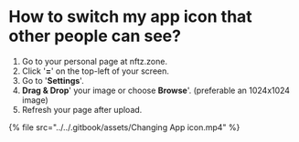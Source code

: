 # How to switch my app icon that other people can see?

1. Go to your personal page at nftz.zone.
2. Click '**=**' on the top-left of your screen.
3. Go to '**Settings**'.&#x20;
4. **Drag & Drop**' your image or choose **Browse**'.  (preferable an 1024x1024 image)
5. Refresh your page after upload.

{% file src="../../.gitbook/assets/Changing App icon.mp4" %}

